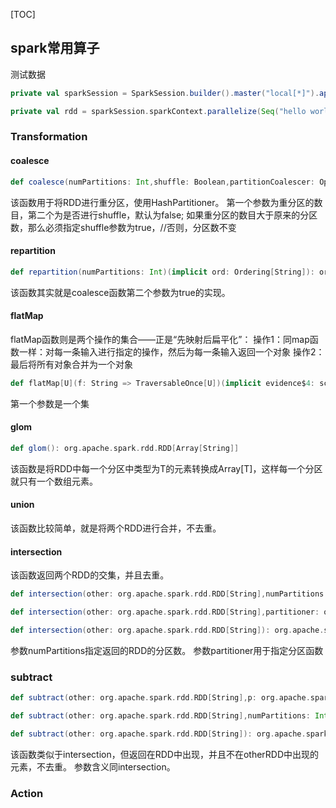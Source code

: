 [TOC]
## spark常用算子
测试数据
```scala
private val sparkSession = SparkSession.builder().master("local[*]").appName("ActionTest").getOrCreate()

private val rdd = sparkSession.sparkContext.parallelize(Seq("hello world","hello spark","hello hive","hello scala","hello java"))
```
### Transformation
#### coalesce
```scala
def coalesce(numPartitions: Int,shuffle: Boolean,partitionCoalescer: Option[org.apache.spark.rdd.PartitionCoalescer])(implicit ord: Ordering[String]): org.apache.spark.rdd.RDD[String]
```
该函数用于将RDD进行重分区，使用HashPartitioner。
第一个参数为重分区的数目，第二个为是否进行shuffle，默认为false;
如果重分区的数目大于原来的分区数，那么必须指定shuffle参数为true，//否则，分区数不变

#### repartition
```scala
def repartition(numPartitions: Int)(implicit ord: Ordering[String]): org.apache.spark.rdd.RDD[String]
```
该函数其实就是coalesce函数第二个参数为true的实现。

#### flatMap
flatMap函数则是两个操作的集合——正是“先映射后扁平化”：
操作1：同map函数一样：对每一条输入进行指定的操作，然后为每一条输入返回一个对象
操作2：最后将所有对象合并为一个对象
```scala
def flatMap[U](f: String => TraversableOnce[U])(implicit evidence$4: scala.reflect.ClassTag[U]): org.apache.spark.rdd.RDD[U]
```
第一个参数是一个集

#### glom
```scala
def glom(): org.apache.spark.rdd.RDD[Array[String]]
```
该函数是将RDD中每一个分区中类型为T的元素转换成Array[T]，这样每一个分区就只有一个数组元素。

#### union
该函数比较简单，就是将两个RDD进行合并，不去重。

#### intersection
该函数返回两个RDD的交集，并且去重。
```scala
def intersection(other: org.apache.spark.rdd.RDD[String],numPartitions: Int): org.apache.spark.rdd.RDD[String]

def intersection(other: org.apache.spark.rdd.RDD[String],partitioner: org.apache.spark.Partitioner)(implicit ord: Ordering[String]): org.apache.spark.rdd.RDD[String]

def intersection(other: org.apache.spark.rdd.RDD[String]): org.apache.spark.rdd.RDD[String]
```
参数numPartitions指定返回的RDD的分区数。
参数partitioner用于指定分区函数

### subtract
```scala
def subtract(other: org.apache.spark.rdd.RDD[String],p: org.apache.spark.Partitioner)(implicit ord: Ordering[String]): org.apache.spark.rdd.RDD[String]

def subtract(other: org.apache.spark.rdd.RDD[String],numPartitions: Int): org.apache.spark.rdd.RDD[String]

def subtract(other: org.apache.spark.rdd.RDD[String]): org.apache.spark.rdd.RDD[String]
```
该函数类似于intersection，但返回在RDD中出现，并且不在otherRDD中出现的元素，不去重。
参数含义同intersection。



### Action
